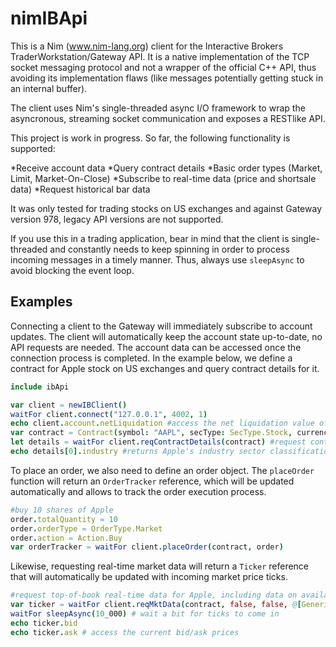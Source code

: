 # nimIBApi
This is a Nim (www.nim-lang.org) client for the Interactive Brokers TraderWorkstation/Gateway API. It is a native implementation of the TCP socket messaging protocol and not a wrapper of the official C++ API, thus avoiding its implementation flaws (like messages potentially getting stuck in an internal buffer).

The client uses Nim's single-threaded async I/O framework to wrap the asyncronous, streaming socket communication and exposes a RESTlike API.

This project is work in progress. So far, the following functionality is supported:

*Receive account data
*Query contract details
*Basic order types (Market, Limit, Market-On-Close)
*Subscribe to real-time data (price and shortsale data)
*Request historical bar data

It was only tested for trading stocks on US exchanges and against Gateway version 978, legacy API versions are not supported.

If you use this in a trading application, bear in mind that the client is single-threaded and constantly needs to keep spinning in order to process incoming messages in a timely manner. Thus, always use `sleepAsync` to avoid blocking the event loop.

## Examples

Connecting a client to the Gateway will immediately subscribe to account updates. The client will automatically keep the account state up-to-date, no API requests are needed. The account data can be accessed once the connection process is completed. In the example below, we define a contract for Apple stock on US exchanges and query contract details for it.

```nim
include ibApi

var client = newIBClient()
waitFor client.connect("127.0.0.1", 4002, 1)
echo client.account.netLiquidation #access the net liquidation value of the account
var contract = Contract(symbol: "AAPL", secType: SecType.Stock, currency: "USD", exchange: "SMART")
let details = waitFor client.reqContractDetails(contract) #request contract details
echo details[0].industry #returns Apple's industry sector classification
```

To place an order, we also need to define an order object. The `placeOrder` function will return an `OrderTracker` reference, which will be updated automatically and allows to track the order execution process.

```nim
#buy 10 shares of Apple
order.totalQuantity = 10
order.orderType = OrderType.Market
order.action = Action.Buy
var orderTracker = waitFor client.placeOrder(contract, order)
```

Likewise, requesting real-time market data will return a `Ticker` reference that will automatically be updated with incoming market price ticks.

```nim
#request top-of-book real-time data for Apple, including data on availability to short
var ticker = waitFor client.reqMktData(contract, false, false, @[GenericTickType.ShortableData])
waitFor sleepAsync(10_000) # wait a bit for ticks to come in
echo ticker.bid
echo ticker.ask # access the current bid/ask prices
```